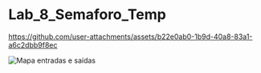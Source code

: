 # Lab_8_Semaforo_Temp


https://github.com/user-attachments/assets/b22e0ab0-1b9d-40a8-83a1-a6c2dbb9f8ec

![Mapa entradas e saídas](https://github.com/user-attachments/assets/7b359f3e-1371-4f88-8fd3-b675ce0e00bc)
